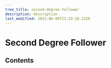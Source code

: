 ```yaml
---
tree_title: second-degree-follower
description: description
last_modified: 2022-06-09T21:23:28.2328
---
```


# Second Degree Follower

## Contents
